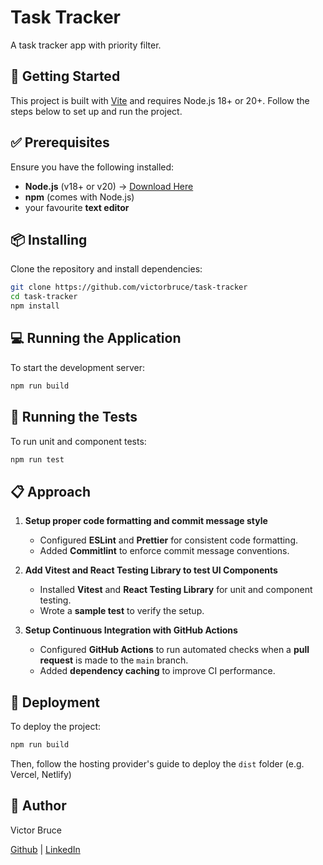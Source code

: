# Task Tracker

A task tracker app with priority filter.

## 🚀 Getting Started

This project is built with [Vite](https://vite.dev/) and requires Node.js 18+ or 20+. Follow the steps below to set up and run the project.

## ✅ Prerequisites

Ensure you have the following installed:

- **Node.js** (v18+ or v20) -> [Download Here](https://nodejs.org/en)
- **npm** (comes with Node.js)
- your favourite **text editor**

## 📦 Installing

Clone the repository and install dependencies:

```sh
git clone https://github.com/victorbruce/task-tracker
cd task-tracker
npm install
```

## 💻 Running the Application

To start the development server:

```sh
npm run build
```

## 🧪 Running the Tests

To run unit and component tests:

```sh
npm run test
```

## 📋 Approach

1. **Setup proper code formatting and commit message style**

   - Configured **ESLint** and **Prettier** for consistent code formatting.
   - Added **Commitlint** to enforce commit message conventions.

2. **Add Vitest and React Testing Library to test UI Components**

   - Installed **Vitest** and **React Testing Library** for unit and component testing.
   - Wrote a **sample test** to verify the setup.

3. **Setup Continuous Integration with GitHub Actions**
   - Configured **GitHub Actions** to run automated checks when a **pull request** is made to the `main` branch.
   - Added **dependency caching** to improve CI performance.

## 🚀 Deployment

To deploy the project:

```sh
npm run build
```

Then, follow the hosting provider's guide to deploy the `dist` folder (e.g. Vercel, Netlify)

## 👤 Author

Victor Bruce

[Github](https://github.com/victorbruce) | [LinkedIn](https://www.linkedin.com/in/victor-bruce/)
